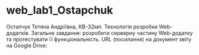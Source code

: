 # web_lab1_Ostapchuk
Остапчук Тетяна Андріївна, КВ-32мп. 
Технологія розробки Web-додатків. 
Загальне завдання: розробити серверну частину Web-додатку та протестувати її функціональність. 
URL (посилання) на документ звіту на Google Drive:
